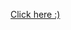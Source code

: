 
[Click here :)](https://html-preview.github.io/?url=https://github.com/Barquena/WebProjects/blob/main/Balance%20Sheet/index.html)
